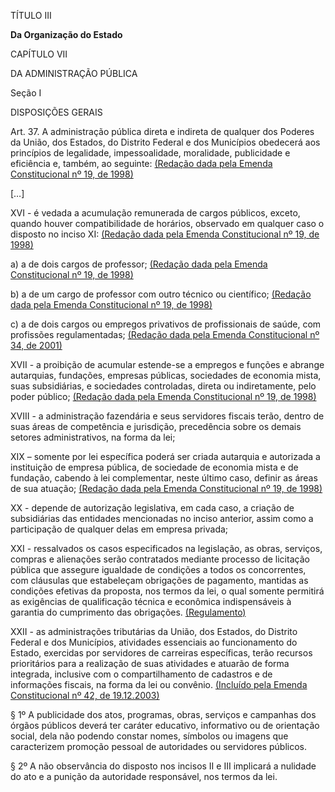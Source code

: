 TÍTULO III

**Da Organização do Estado**



CAPÍTULO VII

DA ADMINISTRAÇÃO PÚBLICA

Seção I

DISPOSIÇÕES GERAIS

Art. 37. A administração pública direta e indireta de qualquer dos Poderes da União, dos Estados, do Distrito Federal e dos Municípios obedecerá aos princípios de legalidade, impessoalidade, moralidade, publicidade e eficiência e, também, ao seguinte:        [(Redação dada pela Emenda Constitucional nº 19, de 1998)](http://www.planalto.gov.br/ccivil_03/constituicao/Emendas/Emc/emc19.htm#art3)

[…]

XVI - é vedada a acumulação remunerada de cargos públicos, exceto, quando houver compatibilidade de horários, observado em qualquer caso o disposto no inciso XI:        [(Redação dada pela Emenda Constitucional nº 19, de 1998)](http://www.planalto.gov.br/ccivil_03/constituicao/Emendas/Emc/emc19.htm#art3)

a) a de dois cargos de professor;        [(Redação dada pela Emenda Constitucional nº 19, de 1998)](http://www.planalto.gov.br/ccivil_03/constituicao/Emendas/Emc/emc19.htm#art3)

b) a de um cargo de professor com outro técnico ou científico;        [(Redação dada pela Emenda Constitucional nº 19, de 1998)](http://www.planalto.gov.br/ccivil_03/constituicao/Emendas/Emc/emc19.htm#art3)

c) a de dois cargos ou empregos privativos de profissionais de saúde, com profissões regulamentadas;        [(Redação dada pela Emenda Constitucional nº 34, de 2001)](http://www.planalto.gov.br/ccivil_03/constituicao/Emendas/Emc/emc34.htm#art1)

XVII - a proibição de acumular estende-se a empregos e funções e abrange autarquias, fundações, empresas públicas, sociedades de economia mista, suas subsidiárias, e sociedades controladas, direta ou indiretamente, pelo poder público;        [(Redação dada pela Emenda Constitucional nº 19, de 1998)](http://www.planalto.gov.br/ccivil_03/constituicao/Emendas/Emc/emc19.htm#art3)

XVIII - a administração fazendária e seus servidores fiscais terão, dentro de suas áreas de competência e jurisdição, precedência sobre os demais setores administrativos, na forma da lei;

XIX – somente por lei específica poderá ser criada autarquia e autorizada a instituição de empresa pública, de sociedade de economia mista e de fundação, cabendo à lei complementar, neste último caso, definir as áreas de sua atuação;       [(Redação dada pela Emenda Constitucional nº 19, de 1998)](http://www.planalto.gov.br/ccivil_03/constituicao/Emendas/Emc/emc19.htm#art3)

XX - depende de autorização legislativa, em cada caso, a criação de subsidiárias das entidades mencionadas no inciso anterior, assim como a participação de qualquer delas em empresa privada;

XXI - ressalvados os casos especificados na legislação, as obras, serviços, compras e alienações serão contratados mediante processo de licitação pública que assegure igualdade de condições a todos os concorrentes, com cláusulas que estabeleçam obrigações de pagamento, mantidas as condições efetivas da proposta, nos termos da lei, o qual somente permitirá as exigências de qualificação técnica e econômica indispensáveis à garantia do cumprimento das obrigações.       [(Regulamento)](http://www.planalto.gov.br/ccivil_03/LEIS/L8666cons.htm)

XXII - as administrações tributárias da União, dos Estados, do Distrito Federal e dos Municípios, atividades essenciais ao funcionamento do Estado, exercidas por servidores de carreiras específicas, terão recursos prioritários para a realização de suas atividades e atuarão de forma integrada, inclusive com o compartilhamento de cadastros e de informações fiscais, na forma da lei ou convênio.       [(Incluído pela Emenda Constitucional nº 42, de 19.12.2003)](http://www.planalto.gov.br/ccivil_03/constituicao/Emendas/Emc/emc42.htm#art1)

§ 1º A publicidade dos atos, programas, obras, serviços e campanhas dos órgãos públicos deverá ter caráter educativo, informativo ou de orientação social, dela não podendo constar nomes, símbolos ou imagens que caracterizem promoção pessoal de autoridades ou servidores públicos.

§ 2º A não observância do disposto nos incisos II e III implicará a nulidade do ato e a punição da autoridade responsável, nos termos da lei.
